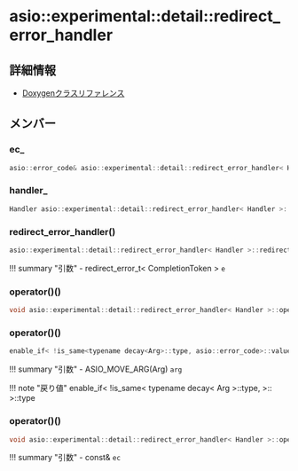 # asio::experimental::detail::redirect_error_handler



## 詳細情報

- [Doxygenクラスリファレンス](https://lang-ship.com/reference/ESP32/latest/classasio_1_1experimental_1_1detail_1_1redirect__error__handler.html)

## メンバー

###  ec_

```c
asio::error_code& asio::experimental::detail::redirect_error_handler< Handler >::ec_
```


###  handler_

```c
Handler asio::experimental::detail::redirect_error_handler< Handler >::handler_
```


### redirect_error_handler()



```c
asio::experimental::detail::redirect_error_handler< Handler >::redirect_error_handler(redirect_error_t< CompletionToken > e)
```

!!! summary "引数"
	- redirect_error_t< CompletionToken > `e` 



### operator()()



```c
void asio::experimental::detail::redirect_error_handler< Handler >::operator()()
```



### operator()()



```c
enable_if< !is_same<typename decay<Arg>::type, asio::error_code>::value >::type asio::experimental::detail::redirect_error_handler< Handler >::operator()(ASIO_MOVE_ARG(Arg) arg)
```

!!! summary "引数"
	- ASIO_MOVE_ARG(Arg) `arg` 

!!! note "戻り値"
	enable_if< !is_same< typename decay< Arg >::type,  >:: >::type



### operator()()



```c
void asio::experimental::detail::redirect_error_handler< Handler >::operator()(const asio::error_code &ec)
```

!!! summary "引数"
	- const& `ec` 



